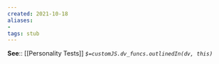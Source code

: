 ```yaml
---
created: 2021-10-18
aliases:
- 
tags: stub
---
```


**See**:: [[Personality Tests]]
*`$=customJS.dv_funcs.outlinedIn(dv, this)`*
